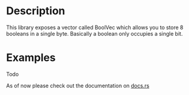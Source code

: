 # Description

This library exposes a vector called BoolVec which allows you to store 8 booleans in a single byte.
Basically a boolean only occupies a single bit.

# Examples

Todo

As of now please check out the documentation on [docs.rs](https://docs.rs/bool_vec/latest/)

